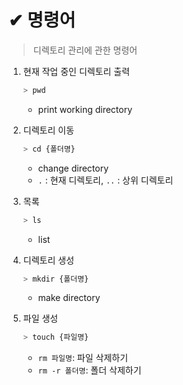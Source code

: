 # ✔ 명령어
> 디렉토리 관리에 관한 명령어
1. 현재 작업 중인 디렉토리 출력
    ```bash
    > pwd 
    ```
   - print working directory

2. 디렉토리 이동
    ```bash
    > cd {폴더명}
    ``` 
     - change directory
     - `.` : 현재 디렉토리, `..` : 상위 디렉토리

3. 목록
    ```bash
    > ls
    ```
    - list

4. 디렉토리 생성
   ```bash
   > mkdir {폴더명}
   ```
   - make directory
  
5. 파일 생성
    ```bash
    > touch {파일명}
    ```
   - `rm 파일명`: 파일 삭제하기
    - `rm -r 폴더명`: 폴더 삭제하기
